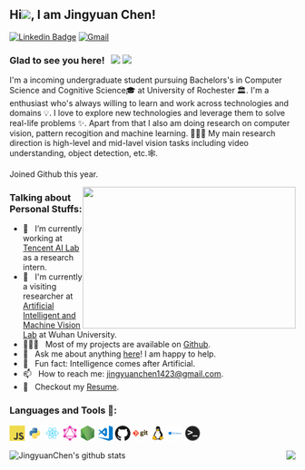 ## Hi<a href="https://www.gautamkrishnar.com/"><img src="https://media.giphy.com/media/hvRJCLFzcasrR4ia7z/giphy.gif" width="30px"></a>, I am Jingyuan Chen! &nbsp;

[![Linkedin Badge](https://img.shields.io/badge/-LinkedIn-0e76a8?style=flat-square&logo=Linkedin&logoColor=white)](https://www.linkedin.com/in/jingyuan-chen-1b99921ba/)
[![Gmail](https://img.shields.io/badge/Gmail-D14836?style=flat-square&logo=gmail&logoColor=white)](mailto:jingyuanchen1423@gmail.com)
### Glad to see you here! &nbsp; ![](https://visitor-badge.glitch.me/badge?page_id=jingyuanchan.jingyuanchan&style=flat-square&color=0088cc) ![](https://komarev.com/ghpvc/?username=JingyuanChen1423)

I'm a incoming undergraduate student pursuing Bachelors's in Computer Science and Cognitive Science🎓 at University of Rochester 🏛. I'm a enthusiast who's always willing to learn and work across technologies and domains 💡. I love to explore new technologies and leverage them to solve real-life problems ✨. Apart from that I also am doing research on computer vision, pattern recogition and machine learning. 👨🏻‍💻 My main research direction is high-level and mid-lavel vision tasks including video understanding, object detection, etc.🕸️.

Joined Github this year.

<!-- Since then I pushed **1695**+ commits, opened **221**+ issues, submitted **238**+ pull requests, created **20**+ gists and contributed to **13**+ public repositories.
 -->
<img align="right" height="250" width="375" alt="" src="https://raw.githubusercontent.com/iampavangandhi/iampavangandhi/master/gifs/coder.gif" />


### Talking about Personal Stuffs:

- 🔭 &nbsp; I’m currently working at [Tencent AI Lab](https://ai.tencent.com/ailab/en/index) as a research intern.
- 🚀 &nbsp; I'm currently a visiting researcher at [Artificial Intelligent and Machine Vision Lab](http://iip.whu.edu.cn/index.html) at Wuhan University.
- 👨🏻‍💻 &nbsp; Most of my projects are available on [Github](https://github.com/jingyuanchan).
- 💬 &nbsp; Ask me about anything [here](https://github.com/jingyuanchan/jingyuanchan/issues)! I am happy to help.
- 👾 &nbsp; Fun fact: Intelligence comes after Artificial.
- 📫 &nbsp; How to reach me: jingyuanchen1423@gmail.com.
- 📝 &nbsp; Checkout my [Resume](https://github.com/jingyuanchan/jingyuanchan/blob/main/Resume%20of%20Jingyuan%20Chen.pdf).

### Languages and Tools 🧰: 
<p align="left">
<code><img height="27" src="https://raw.githubusercontent.com/github/explore/80688e429a7d4ef2fca1e82350fe8e3517d3494d/topics/javascript/javascript.png"></code>
<code><img height="27" src="https://raw.githubusercontent.com/github/explore/80688e429a7d4ef2fca1e82350fe8e3517d3494d/topics/python/python.png"></code>
<code><img height="27" src="https://raw.githubusercontent.com/github/explore/80688e429a7d4ef2fca1e82350fe8e3517d3494d/topics/react/react.png"></code>
<code><img height="27" src="https://raw.githubusercontent.com/github/explore/5c058a388828bb5fde0bcafd4bc867b5bb3f26f3/topics/graphql/graphql.png"></code>
<code><img height="27" src="https://raw.githubusercontent.com/github/explore/80688e429a7d4ef2fca1e82350fe8e3517d3494d/topics/nodejs/nodejs.png"></code>
<code><img height="27" src="https://raw.githubusercontent.com/github/explore/80688e429a7d4ef2fca1e82350fe8e3517d3494d/topics/visual-studio-code/visual-studio-code.png"></code> 
<code><img height="27" src="https://raw.githubusercontent.com/github/explore/78df643247d429f6cc873026c0622819ad797942/topics/github/github.png"></code> 
<code><img height="27" src="https://raw.githubusercontent.com/github/explore/80688e429a7d4ef2fca1e82350fe8e3517d3494d/topics/git/git.png"></code> 
<code><img height="27" src="https://raw.githubusercontent.com/github/explore/80688e429a7d4ef2fca1e82350fe8e3517d3494d/topics/linux/linux.png"></code>
<code><img height="27" src="https://raw.githubusercontent.com/github/explore/80688e429a7d4ef2fca1e82350fe8e3517d3494d/topics/windows/windows.png"></code>
<code><img height="27" src="https://raw.githubusercontent.com/github/explore/80688e429a7d4ef2fca1e82350fe8e3517d3494d/topics/terminal/terminal.png" alt="terminal"></code>
</p>



<p align="left">
  <img align="left" src="https://github-readme-stats.vercel.app/api?username=jingyuanchan&show_icons=true&include_all_commit&count_private=true&theme=radical" alt="JingyuanChen's github stats" />
  <img align="right" src="https://github-readme-stats.vercel.app/api/top-langs/?username=jingyuanchan&layout=compact&theme=radical" />
</p>




